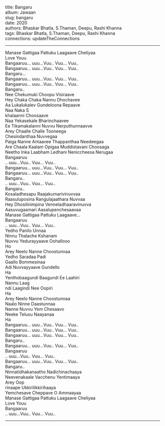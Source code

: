 title: Bangaru  
album: Jawaan  
slug: bangaru  
date: 2020  
authors: Bhaskar Bhatla, S.Thaman, Deepu, Rashi Khanna  
tags: Bhaskar Bhatla, S.Thaman, Deepu, Rashi Khanna  
connections: updateTheConnections  

------------

Manase Gattigaa Pattuku Laagaave Cheliyaa  
Love Youu  
Bangaaruu... uuu...Vuu.. Vuu... Vuu..  
Bangaaruu... uuu...Vuu.. Vuu... Vuu..  
Bangaru...  
Bangaaruu... uuu...Vuu.. Vuu... Vuu..  
Bangaaruu... uuu...Vuu.. Vuu... Vuu..  
Bangaru..  
Nee Chekumuki Choopu Visiraave  
Hey Chaka Chaka Nannu Dhochavee  
Aa Lukalukalev Gundeloona Repaave  
Naa Naka S  
khalaanni Choosaave  
Naa Yekasekale Bharinchaavee  
Ee Tikamakalanni Nuvvu Nerputhunnaavve  
Arey Chaalle Challe Tooneega  
Chesindanthaa Nuvvegaa  
Paiga Nanne Antaavee Thappanthaa Needeegaa  
Are Chaala Kaalam Opigaa Muddistavani Choosaga  
Neetho Inka Laabham Ledhani Neniccheesa Nerugaa  
Bangaaruu  
.. uuu...Vuu.. Vuu... Vuu..  
Bangaaruu... uuu...Vuu.. Vuu... Vuu..  
Bangaaruu... uuu...Vuu.. Vuu... Vuu..  
Bangaru..  
.. uuu...Vuu.. Vuu... Vuu..  
Bangaru..  
Kosaladhesapu Raajakumarivinuvvaa  
Raasuluposina Rangulajaathara Nuvvaa  
Hey Dhosilinimpina Venneladhaaravinuvva  
Aasuvugaamari Aasalupenchesaavaa  
Manase Gattigaa Pattuku Laagaave...  
Bangaaruu  
.. uuu...Vuu.. Vuu... Vuu..  
Yedho Panilo Unnaa  
Ninnu Thalache Kshanam  
Nuvvu Yedurayyaave Oohallooo  
Ho  
Arey Neelo Nanne Choostunnaa  
Yedho Saradaa Padi  
Gaallo Bommesinaa  
Adi Nuvvayyaave Gundello  
Ha  
Yenthobaagundi Baagundi Ee Laahiri  
Nannu Laag  
ndi Laagindi Nee Oopiri  
Ha  
Arey Neelo Nanne Choostunnaa  
Naalo Ninne Daastunnaa  
Nanne Nuvvu Yem Chesaavo  
Neeke Telusu Naayanaa  
Ha  
Bangaaruu... uuu...Vuu.. Vuu... Vuu..  
Bangaaruu... uuu...Vuu.. Vuu... Vuu..  
Bangaaruu... uuu...Vuu.. Vuu... Vuu..  
Bangaru..  
Bangaaruu... uuu...Vuu.. Vuu... Vuu..  
Bangaaruu  
.. uuu...Vuu.. Vuu... Vuu..  
Bangaaruu... uuu...Vuu.. Vuu... Vuu..  
Bangaru..  
Ninnatidhakanaatho Nadichinachaaya  
Neevenakaale Vacchenu Yentimaaya  
Arey Oop  
rinaape Ukkirilikkirihaaya  
Yemchesave Cheppave O Ammaayaa  
Manase Gattigaa Pattuku Laagaave Cheliyaa  
Love Youu  
Bangaaruu  
.. uuu...Vuu.. Vuu... Vuu..  


------------
